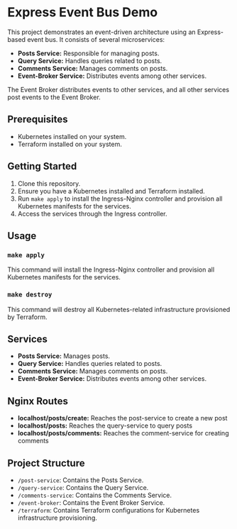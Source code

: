 # Express Event Bus Demo

This project demonstrates an event-driven architecture using an Express-based event bus. It consists of several microservices:

- **Posts Service:** Responsible for managing posts.
- **Query Service:** Handles queries related to posts.
- **Comments Service:** Manages comments on posts.
- **Event-Broker Service:** Distributes events among other services.

The Event Broker distributes events to other services, and all other services post events to the Event Broker.

## Prerequisites

- Kubernetes installed on your system.
- Terraform installed on your system.

## Getting Started

1. Clone this repository.
2. Ensure you have a Kubernetes installed and Terraform installed.
3. Run `make apply` to install the Ingress-Nginx controller and provision all Kubernetes manifests for the services.
4. Access the services through the Ingress controller.

## Usage

### `make apply`

This command will install the Ingress-Nginx controller and provision all Kubernetes manifests for the services.

### `make destroy`

This command will destroy all Kubernetes-related infrastructure provisioned by Terraform.

## Services

- **Posts Service:** Manages posts.
- **Query Service:** Handles queries related to posts.
- **Comments Service:** Manages comments on posts.
- **Event-Broker Service:** Distributes events among other services.

## Nginx Routes
- **localhost/posts/create:** Reaches the post-service to create a new post
- **localhost/posts:** Reaches the query-service to query posts
- **localhost/posts/comments:** Reaches the comment-service for creating comments

## Project Structure

- `/post-service`: Contains the Posts Service.
- `/query-service`: Contains the Query Service.
- `/comments-service`: Contains the Comments Service.
- `/event-broker`: Contains the Event Broker Service.
- `/terraform`: Contains Terraform configurations for Kubernetes infrastructure provisioning.
